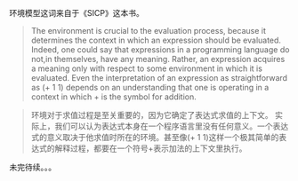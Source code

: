 环境模型这词来自于《SICP》这本书。

> The environment is crucial to the evaluation process, because it determines the context in which an
expression should be evaluated.
Indeed, one could say that expressions in a programming language do not,in themselves, have any meaning. Rather, an expression acquires a meaning only with respect to some environment in which it is evaluated. Even the interpretation of an expression as straightforward as (+ 1 1) depends on an understanding that one is operating in a context in which + is the symbol for addition.

> 环境对于求值过程是至关重要的，因为它确定了表达式求值的上下文。
实际上，我们可以认为表达式本身在一个程序语言里没有任何意义。一个表达式的意义取决于他求值时所在的环境。甚至像(+ 1 1)这样一个极其简单的表达式的解释过程，都要在一个符号+表示加法的上下文里执行。

未完待续。。。